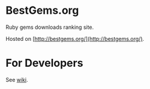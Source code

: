 # BestGems.org

Ruby gems downloads ranking site.

Hosted on [http://bestgems.org/](http://bestgems.org/).

# For Developers

See [wiki](https://github.com/xmisao/bestgems.org/wiki/For-Developers).
